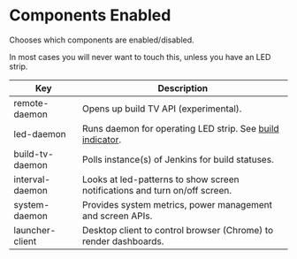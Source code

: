 # Components Enabled
Chooses which components are enabled/disabled.

In most cases you will never want to touch this, unless you have an LED strip.


| Key               | Description |
| ----------------- | ----------- |
| remote-daemon     | Opens up build TV API (experimental). |
| led-daemon        | Runs daemon for operating LED strip. See [build indicator](../build-indicator.md). |
| build-tv-daemon   | Polls instance(s) of Jenkins for build statuses. |
| interval-daemon   | Looks at led-patterns to show screen notifications and turn on/off screen. |
| system-daemon     | Provides system metrics, power management and screen APIs.
| launcher-client   | Desktop client to control browser (Chrome) to render dashboards. |
